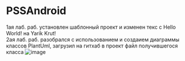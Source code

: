 # PSSAndroid
1ая лаб. раб. установлен шаблонный проект и изменен текс с Hello World! на Yarik Krut! 
<br>
2ая лаб. раб. разобрался с использованием и создаием диаграммы классов PlantUml, загрузил на гитхаб в проект файл получившегося класса
![image](https://user-images.githubusercontent.com/55109956/215122517-c3a6909a-bcc1-4347-8a42-85be7759b520.png)

